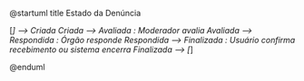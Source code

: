 @startuml
title Estado da Denúncia

[*] --> Criada
Criada --> Avaliada : Moderador avalia
Avaliada --> Respondida : Órgão responde
Respondida --> Finalizada : Usuário confirma recebimento ou sistema encerra
Finalizada --> [*]

@enduml
